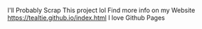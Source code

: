 I'll Probably Scrap This project lol
Find more info on my Website
https://tealtie.github.io/index.html
I love Github Pages
